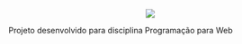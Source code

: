 <div align="center">
  <img src="https://user-images.githubusercontent.com/60243631/154071799-2dc8d36b-7240-4d7c-a9fa-8a5352d26667.png"/>
</div>

Projeto desenvolvido para disciplina Programação para Web

